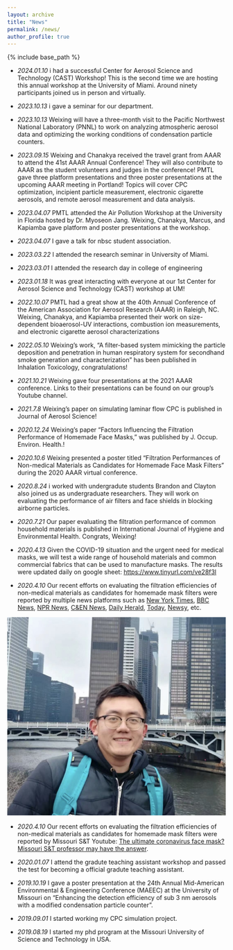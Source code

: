 ```yaml
---
layout: archive
title: "News"
permalink: /news/
author_profile: true
---
```


{% include base_path %}

- *2024.01.10* i had a successful Center for Aerosol Science and Technology (CAST) Workshop! This is the second time we are hosting this annual workshop at the University of Miami. Around ninety participants joined us in person and virtually. 

- *2023.10.13* i gave a seminar for our department. 

- *2023.10.13* Weixing will have a three-month visit to the Pacific Northwest National Laboratory (PNNL) to work on analyzing atmospheric aerosol data and optimizing the working conditions of condensation particle counters. 

- *2023.09.15* Weixing and Chanakya received the travel grant from AAAR to attend the 41st AAAR Annual Conference! They will also contribute to AAAR as the student volunteers and judges in the conference! PMTL gave three platform presentations and three poster presentations at the upcoming AAAR meeting in Portland! Topics will cover CPC optimization, incipient particle measurement, electronic cigarette aerosols, and remote aerosol measurement and data analysis. 

- *2023.04.07* PMTL attended the Air Pollution Workshop at the University in Florida hosted by Dr. Myoseon Jang. Weixing, Chanakya, Marcus, and Kapiamba gave platform and poster presentations at the workshop.

- *2023.04.07* I gave a talk for nbsc student association.

- *2023.03.22* I attended the research seminar in University of Miami.

- *2023.03.01* I attended the research day in college of engineering

- *2023.01.18* It was great interacting with everyone at our 1st Center for Aerosol Science and Technology (CAST) workshop at UM! 

- *2022.10.07* PMTL had a great show at the 40th Annual Conference of the American Association for Aerosol Research (AAAR) in Raleigh, NC. Weixing, Chanakya, and Kapiamba presented their work on size-dependent bioaerosol-UV interactions, combustion ion measurements, and electronic cigarette aerosol characterizations

- *2022.05.10* Weixing’s work, “A filter-based system mimicking the particle deposition and penetration in human respiratory system for secondhand smoke generation and characterization” has been published in Inhalation Toxicology, congratulations!

- *2021.10.21* Weixing gave four presentations at the 2021 AAAR conference. Links to their presentations can be found on our group’s Youtube channel.

- *2021.7.8* Weixing’s paper on simulating laminar flow CPC is published in Journal of Aerosol Science!

- *2020.12.24* Weixing’s paper “Factors Influencing the Filtration Performance of Homemade Face Masks,” was published by  J. Occup. Environ. Health.!

- *2020.10.6* Weixing presented a poster titled “Filtration Performances of Non-medical Materials as Candidates for Homemade Face Mask Filters” during the 2020 AAAR virtual conference.

- *2020.8.24* i worked with undergradute students Brandon and Clayton also joined us as undergraduate researchers. They will work on evaluating the performance of air filters and face shields in blocking airborne particles.

- *2020.7.21* Our paper evaluating the filtration performance of common household materials is published in International Journal of Hygiene and Environmental Health. Congrats, Weixing!

- *2020.4.13* Given the COVID-19 situation and the urgent need for medical masks, we will test a wide range of household materials and common commercial fabrics that can be used to manufacture masks. The results were updated daily on google sheet: https://www.tinyurl.com/ve28f3l

- *2020.4.10* Our recent efforts on evaluating the filtration efficiencies of non-medical materials as candidates for homemade mask filters were reported by multiple news platforms such as [New York Times](https://www.nytimes.com/article/coronavirus-homemade-mask-material-DIY-face-mask-ppe.html), [BBC News](https://www.bbc.com/future/article/20200504-coronavirus-what-is-the-best-kind-of-face-mask), [NPR News](https://www.npr.org/sections/goatsandsoda/2020/04/22/840146830/adding-a-nylon-stocking-layer-could-boost-protection-from-cloth-masks-study-find), [C&EN News](https://cen.acs.org/materials/Scientists-take-closer-look-materials/98/i25), [Daily Herald](https://www.dailyherald.com/news/20200407/what-makes-for-a-good-homemade-face-mask/), [Today](https://www.today.com/style/what-type-fabric-best-face-masks-t179615), [Newsy](https://scrippsnews.com/stories/which-diy-masks-actually-work/), etc.

![Example Image](/images/weixing_photo_3.jpg "This is an example image")

- *2020.4.10* Our recent efforts on evaluating the filtration efficiencies of non-medical materials as candidates for homemade mask filters were reported by Missouri S&T Youtube: [The ultimate coronavirus face mask? Missouri S&T professor may have the answer](https://www.youtube.com/watch?v=xhckSGPT9Rg&t=1s).

- *2020.01.07* I attend the gradute teaching assistant workshop and passed the test for becoming a official gradute teaching assistant.

- *2019.10.19* I gave a poster presentation at the 24th Annual Mid-American Environmental & Engineering Conference (MAEEC) at the University of Missouri on “Enhancing the detection efficiency of sub 3 nm aerosols with a modified condensation particle counter”.

- *2019.09.01* I started working my CPC simulation project.

- *2019.08.19* I started my phd program at the Missouri University of Science and Technology in USA.
